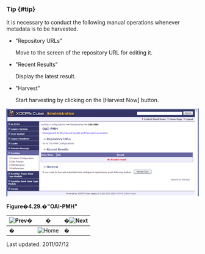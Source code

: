### Tip {#tip}

It is necessary to conduct the following manual operations whenever metadata is to be harvested.

*   &quot;Repository URLs&quot;

    Move to the screen of the repository URL for editing it.

*   &quot;Recent Results&quot;

    Display the latest result.

*   &quot;Harvest&quot;

    Start harvesting by clicking on the [Harvest Now] button.

!["OAI-PMH"](../../assets/xoonips-mente14.png)

**Figure�4.29.�&quot;OAI-PMH&quot;**

| ![Prev](../../assets/etc\prev.gif)� | � | �![Next](../../assets/etc\next.gif) |
| --- | --- | --- |
| � | ![Home](../../assets/etc\home.gif)  | � |

Last updated: 2011/07/12